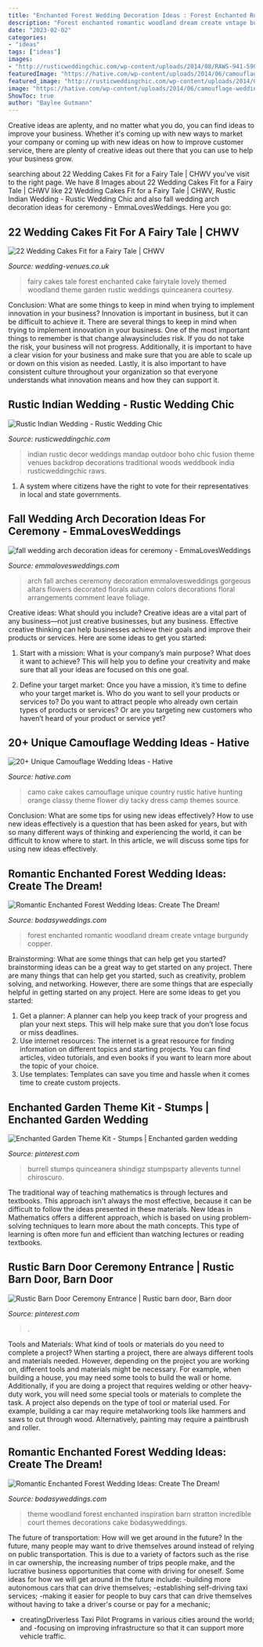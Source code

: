 ```yaml
---
title: "Enchanted Forest Wedding Decoration Ideas : Forest Enchanted Romantic Woodland Dream Create Vntage Burgundy Copper"
description: "Forest enchanted romantic woodland dream create vntage burgundy copper"
date: "2023-02-02"
categories:
- "ideas"
tags: ["ideas"]
images:
- "http://rusticweddingchic.com/wp-content/uploads/2014/08/RAWS-941-590x884.jpg"
featuredImage: "https://hative.com/wp-content/uploads/2014/06/camouflage-wedding-ideas/9-camouflage-wedding-cake.jpg"
featured_image: "http://rusticweddingchic.com/wp-content/uploads/2014/08/RAWS-941-590x884.jpg"
image: "https://hative.com/wp-content/uploads/2014/06/camouflage-wedding-ideas/9-camouflage-wedding-cake.jpg"
ShowToc: true
author: "Baylee Gutmann"
---
```



Creative ideas are aplenty, and no matter what you do, you can find ideas to improve your business. Whether it's coming up with new ways to market your company or coming up with new ideas on how to improve customer service, there are plenty of creative ideas out there that you can use to help your business grow.

	

		
searching about 22 Wedding Cakes Fit for a Fairy Tale | CHWV you've visit to the right page. We have 8 Images about 22 Wedding Cakes Fit for a Fairy Tale | CHWV like 22 Wedding Cakes Fit for a Fairy Tale | CHWV, Rustic Indian Wedding - Rustic Wedding Chic and also fall wedding arch decoration ideas for ceremony - EmmaLovesWeddings. Here you go:
		
    
## 22 Wedding Cakes Fit For A Fairy Tale | CHWV

<img loading=lazy src="https://www.wedding-venues.co.uk/sites/default/files/Fairy-tale-wedding-cakes-thelovelyfind.jpg" onerror="this.onerror=null;this.src='https://tse2.mm.bing.net/th?id=OIP.yqkOGL5VhFAn6_ARy09i0AHaLI&amp;pid=15.1';" alt="22 Wedding Cakes Fit for a Fairy Tale | CHWV">

_Source: wedding-venues.co.uk_

>fairy cakes tale forest enchanted cake fairytale lovely themed woodland theme garden rustic weddings quinceanera courtesy. 

	

Conclusion: What are some things to keep in mind when trying to implement innovation in your business?
Innovation is important in business, but it can be difficult to achieve it. There are several things to keep in mind when trying to implement innovation in your business. One of the most important things to remember is that change alwaysincludes risk. If you do not take the risk, your business will not progress. Additionally, it is important to have a clear vision for your business and make sure that you are able to scale up or down on this vision as needed. Lastly, it is also important to have consistent culture throughout your organization so that everyone understands what innovation means and how they can support it.

    
## Rustic Indian Wedding - Rustic Wedding Chic

<img loading=lazy src="http://rusticweddingchic.com/wp-content/uploads/2014/08/RAWS-941-590x884.jpg" onerror="this.onerror=null;this.src='https://tse2.mm.bing.net/th?id=OIP.9kTsHJyOzC_aMb8WWvxi0wHaLG&amp;pid=15.1';" alt="Rustic Indian Wedding - Rustic Wedding Chic">

_Source: rusticweddingchic.com_

>indian rustic decor weddings mandap outdoor boho chic fusion theme venues backdrop decorations traditional woods weddbook india rusticweddingchic raws. 

	

1. A system where citizens have the right to vote for their representatives in local and state governments.

    
## Fall Wedding Arch Decoration Ideas For Ceremony - EmmaLovesWeddings

<img loading=lazy src="https://emmalovesweddings.com/wp-content/uploads/2018/10/fall-wedding-arch-decoration-ideas-for-ceremony.jpg" onerror="this.onerror=null;this.src='https://tse2.mm.bing.net/th?id=OIP.G90ARPlWFcyKja7TLoqKyAHaPS&amp;pid=15.1';" alt="fall wedding arch decoration ideas for ceremony - EmmaLovesWeddings">

_Source: emmalovesweddings.com_

>arch fall arches ceremony decoration emmalovesweddings gorgeous altars flowers decorated florals autumn colors decorations floral arrangements comment leave foliage. 

	

Creative ideas: What should you include?
Creative ideas are a vital part of any business—not just creative businesses, but any business. Effective creative thinking can help businesses achieve their goals and improve their products or services. Here are some ideas to get you started:
1. Start with a mission: What is your company’s main purpose? What does it want to achieve? This will help you to define your creativity and make sure that all your ideas are focused on this one goal.

2. Define your target market: Once you have a mission, it’s time to define who your target market is. Who do you want to sell your products or services to? Do you want to attract people who already own certain types of products or services? Or are you targeting new customers who haven’t heard of your product or service yet?

    
## 20+ Unique Camouflage Wedding Ideas - Hative

<img loading=lazy src="https://hative.com/wp-content/uploads/2014/06/camouflage-wedding-ideas/9-camouflage-wedding-cake.jpg" onerror="this.onerror=null;this.src='https://tse2.mm.bing.net/th?id=OIP.CT-ES8aGLL6FcqEiPBm4rgHaJ4&amp;pid=15.1';" alt="20+ Unique Camouflage Wedding Ideas - Hative">

_Source: hative.com_

>camo cake cakes camouflage unique country rustic hative hunting orange classy theme flower diy tacky dress camp themes source. 

	

Conclusion: What are some tips for using new ideas effectively?
How to use new ideas effectively is a question that has been asked for years, but with so many different ways of thinking and experiencing the world, it can be difficult to know where to start. In this article, we will discuss some tips for using new ideas effectively.

    
## Romantic Enchanted Forest Wedding Ideas: Create The Dream!

<img loading=lazy src="https://bodasyweddings.com/wp-content/uploads/2017/03/vintage-enchanted-forest-wedding.jpg" onerror="this.onerror=null;this.src='https://tse4.mm.bing.net/th?id=OIP.mOTHtOe_hEe-AaxqtllbOAHaLH&amp;pid=15.1';" alt="Romantic Enchanted Forest Wedding Ideas: Create The Dream!">

_Source: bodasyweddings.com_

>forest enchanted romantic woodland dream create vntage burgundy copper. 

	

Brainstorming: What are some things that can help get you started?
brainstorming ideas can be a great way to get started on any project. There are many things that can help get you started, such as creativity, problem solving, and networking. However, there are some things that are especially helpful in getting started on any project. Here are some ideas to get you started:  
1. Get a planner: A planner can help you keep track of your progress and plan your next steps. This will help make sure that you don’t lose focus or miss deadlines. 
2. Use internet resources: The internet is a great resource for finding information on different topics and starting projects. You can find articles, video tutorials, and even books if you want to learn more about the topic of your choice. 
3. Use templates: Templates can save you time and hassle when it comes time to create custom projects.

    
## Enchanted Garden Theme Kit - Stumps | Enchanted Garden Wedding

<img loading=lazy src="https://i.pinimg.com/736x/15/2d/f2/152df22bb33b2adaa01271e5edba56ae.jpg" onerror="this.onerror=null;this.src='https://tse1.mm.bing.net/th?id=OIP.mCiew0Rg8X7eijcqahCF-QHaHa&amp;pid=15.1';" alt="Enchanted Garden Theme Kit - Stumps | Enchanted garden wedding">

_Source: pinterest.com_

>burrell stumps quinceanera shindigz stumpsparty allevents tunnel chiroscuro. 

	

The traditional way of teaching mathematics is through lectures and textbooks. This approach isn't always the most effective, because it can be difficult to follow the ideas presented in these materials. New Ideas in Mathematics offers a different approach, which is based on using problem-solving techniques to learn more about the math concepts. This type of learning is often more fun and efficient than watching lectures or reading textbooks.

    
## Rustic Barn Door Ceremony Entrance | Rustic Barn Door, Barn Door

<img loading=lazy src="https://i.pinimg.com/736x/0e/f5/67/0ef5678d7f4f1e17fd07011dd4fc35e8.jpg" onerror="this.onerror=null;this.src='https://tse2.mm.bing.net/th?id=OIP.ZfrBS_jSzk_WFPeiKyrioAHaLH&amp;pid=15.1';" alt="Rustic Barn Door Ceremony Entrance | Rustic barn door, Barn door">

_Source: pinterest.com_

>. 

	

Tools and Materials: What kind of tools or materials do you need to complete a project?
When starting a project, there are always different tools and materials needed. However, depending on the project you are working on, different tools and materials might be necessary.  For example, when building a house, you may need some tools to build the wall or home.  Additionally, if you are doing a project that requires welding or other heavy-duty work, you will need some special tools or materials to complete the task.   A project also depends on the type of tool or material used. For example, building a car may require metalworking tools like hammers and saws to cut through wood. Alternatively, painting may require a paintbrush and roller.

    
## Romantic Enchanted Forest Wedding Ideas: Create The Dream!

<img loading=lazy src="https://bodasyweddings.com/wp-content/uploads/2017/03/woodland-wedding-theme-inspiration.jpg" onerror="this.onerror=null;this.src='https://tse4.mm.bing.net/th?id=OIP.eWiPIIvvtKjWYz3t96OhdgHaRF&amp;pid=15.1';" alt="Romantic Enchanted Forest Wedding Ideas: Create The Dream!">

_Source: bodasyweddings.com_

>theme woodland forest enchanted inspiration barn stratton incredible court themes decorations cake bodasyweddings. 

	

The future of transportation: How will we get around in the future?
In the future, many people may want to drive themselves around instead of relying on public transportation. This is due to a variety of factors such as the rise in car ownership, the increasing number of trips people make, and the lucrative business opportunities that come with driving for oneself. 
Some ideas for how we will get around in the future include: 
-building more autonomous cars that can drive themselves; 
-establishing self-driving taxi services; 
-making it easier for people to buy cars that can drive themselves without having to take a driver's course or pay for a mechanic; 
- creatingDriverless Taxi Pilot Programs in various cities around the world; and 
-focusing on improving infrastructure so that it can support more vehicle traffic.

